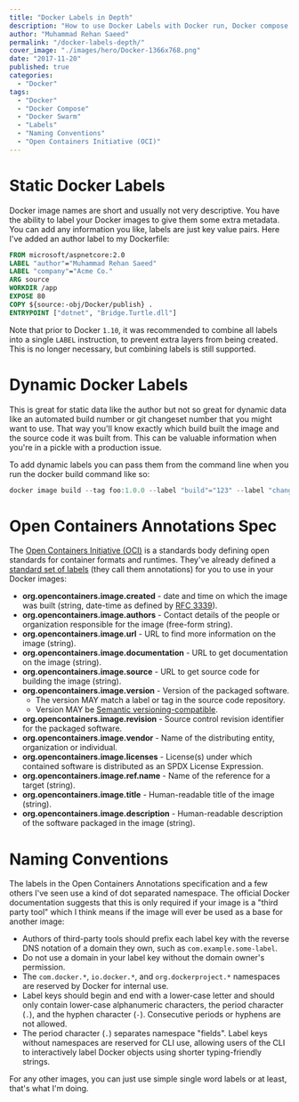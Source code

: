 ```yaml
---
title: "Docker Labels in Depth"
description: "How to use Docker Labels with Docker run, Docker compose and Docker Swarm. Also talk about naming conventions and the Open Containers Initiative (OCI) spec."
author: "Muhammad Rehan Saeed"
permalink: "/docker-labels-depth/"
cover_image: "./images/hero/Docker-1366x768.png"
date: "2017-11-20"
published: true
categories:
  - "Docker"
tags:
  - "Docker"
  - "Docker Compose"
  - "Docker Swarm"
  - "Labels"
  - "Naming Conventions"
  - "Open Containers Initiative (OCI)"
---
```


# Static Docker Labels

Docker image names are short and usually not very descriptive. You have the ability to label your Docker images to give them some extra metadata. You can add any information you like, labels are just key value pairs. Here I've added an author label to my Dockerfile:

```dockerfile
FROM microsoft/aspnetcore:2.0
LABEL "author"="Muhammad Rehan Saeed"
LABEL "company"="Acme Co."
ARG source
WORKDIR /app
EXPOSE 80
COPY ${source:-obj/Docker/publish} .
ENTRYPOINT ["dotnet", "Bridge.Turtle.dll"]
```

Note that prior to Docker `1.10`, it was recommended to combine all labels into a single `LABEL` instruction, to prevent extra layers from being created. This is no longer necessary, but combining labels is still supported.

# Dynamic Docker Labels

This is great for static data like the author but not so great for dynamic data like an automated build number or git changeset number that you might want to use. That way you'll know exactly which build built the image and the source code it was built from. This can be valuable information when you're in a pickle with a production issue.

To add dynamic labels you can pass them from the command line when you run the docker build command like so:

```powershell
docker image build --tag foo:1.0.0 --label "build"="123" --label "changeset"="0d9c7d3b77817caab3977b16d1d76bb3eb024837" .
```

# Open Containers Annotations Spec

The [Open Containers Initiative (OCI)](https://www.opencontainers.org/) is a standards body defining open standards for container formats and runtimes. They've already defined a [standard set of labels](https://github.com/opencontainers/image-spec/blob/master/annotations.md) (they call them annotations) for you to use in your Docker images:

- **org.opencontainers.image.created** - date and time on which the image was built (string, date-time as defined by [RFC 3339](https://tools.ietf.org/html/rfc3339#section-5.6)).
- **org.opencontainers.image.authors** - Contact details of the people or organization responsible for the image (free-form string).
- **org.opencontainers.image.url** - URL to find more information on the image (string).
- **org.opencontainers.image.documentation** - URL to get documentation on the image (string).
- **org.opencontainers.image.source** - URL to get source code for building the image (string).
- **org.opencontainers.image.version** - Version of the packaged software.
    - The version MAY match a label or tag in the source code repository.
    - Version MAY be [Semantic versioning-compatible](http://semver.org/).
- **org.opencontainers.image.revision** - Source control revision identifier for the packaged software.
- **org.opencontainers.image.vendor** - Name of the distributing entity, organization or individual.
- **org.opencontainers.image.licenses** - License(s) under which contained software is distributed as an SPDX License Expression.
- **org.opencontainers.image.ref.name** - Name of the reference for a target (string).
- **org.opencontainers.image.title** - Human-readable title of the image (string).
- **org.opencontainers.image.description** - Human-readable description of the software packaged in the image (string).

# Naming Conventions

The labels in the Open Containers Annotations specification and a few others I've seen use a kind of dot separated namespace. The official Docker documentation suggests that this is only required if your image is a "third party tool" which I think means if the image will ever be used as a base for another image:

- Authors of third-party tools should prefix each label key with the reverse DNS notation of a domain they own, such as `com.example.some-label`.
- Do not use a domain in your label key without the domain owner's permission.
- The `com.docker.*`, `io.docker.*`, and `org.dockerproject.*` namespaces are reserved by Docker for internal use.
- Label keys should begin and end with a lower-case letter and should only contain lower-case alphanumeric characters, the period character (`.`), and the hyphen character (`-`). Consecutive periods or hyphens are not allowed.
- The period character (`.`) separates namespace "fields". Label keys without namespaces are reserved for CLI use, allowing users of the CLI to interactively label Docker objects using shorter typing-friendly strings.

For any other images, you can just use simple single word labels or at least, that's what I'm doing.
